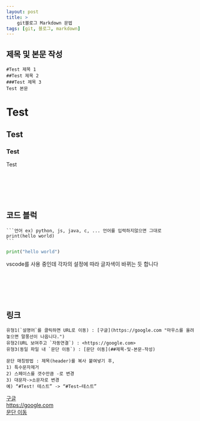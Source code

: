 ```yaml
---
layout: post
title: >
    git블로그 Markdown 문법 
tags: [git, 블로그, markdown]
---
```



## 제목 및 본문 작성
    #Test 제목 1
    ##Test 제목 2
    ###Test 제목 3
    Test 본문
# Test
## Test
### Test
Test

<br/>
<br/>
<br/>
<br/>

## 코드 블럭
    ```언어 ex) python, js, java, c, ... 언어를 입력하지않으면 그대로
    print(hello world)
    ```  
```python
print("hello world")
```  
vscode를 사용 중인데 각자의 설정에 따라 글자색이 바뀌는 듯 합니다

<br/>
<br/>
<br/>
<br/>

## 링크
    유형1(`설명어`를 클릭하면 URL로 이동) : [구글](https://google.com "마우스를 올려놓으면 말풍선이 나옵니다.")  
    유형2(URL 보여주고 `자동연결`) : <https://google.com>  
    유형3(동일 파일 내 `문단 이동`) : [문단 이동](##제목-및-본문-작성)
    
    문단 매칭방법 : 제목(header)를 복사 붙여넣기 후,
    1) 특수문자제거
    2) 스페이스를 갯수만큼 -로 변경
    3) 대문자->소문자로 변경
    예) “#Test! 테스트” -> “#Test–테스트”  

[구글](https://google.com "마우스를 올려놓으면 말풍선이 나옵니다.")  
<https://google.com>  
[문단 이동](##제목-및-본문-작성)  

<br/>
<br/>
<br/>
<br/>